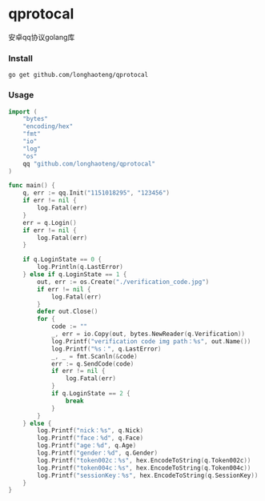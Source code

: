 # qprotocal
安卓qq协议golang库

### Install
```go get github.com/longhaoteng/qprotocal```

### Usage
```go
import (
	"bytes"
	"encoding/hex"
	"fmt"
	"io"
	"log"
	"os"
	qq "github.com/longhaoteng/qprotocal"
)

func main() {
	q, err := qq.Init("1151018295", "123456")
	if err != nil {
		log.Fatal(err)
	}
	err = q.Login()
	if err != nil {
		log.Fatal(err)
	}

	if q.LoginState == 0 {
		log.Println(q.LastError)
	} else if q.LoginState == 1 {
		out, err := os.Create("./verification_code.jpg")
		if err != nil {
			log.Fatal(err)
		}
		defer out.Close()
		for {
			code := ""
			_, err = io.Copy(out, bytes.NewReader(q.Verification))
			log.Printf("verification code img path：%s", out.Name())
			log.Printf("%s：", q.LastError)
			_, _ = fmt.Scanln(&code)
			err := q.SendCode(code)
			if err != nil {
				log.Fatal(err)
			}
			if q.LoginState == 2 {
				break
			}
		}
	} else {
		log.Printf("nick：%s", q.Nick)
		log.Printf("face：%d", q.Face)
		log.Printf("age：%d", q.Age)
		log.Printf("gender：%d", q.Gender)
		log.Printf("token002c：%s", hex.EncodeToString(q.Token002c))
		log.Printf("token004c：%s", hex.EncodeToString(q.Token004c))
		log.Printf("sessionKey：%s", hex.EncodeToString(q.SessionKey))
	}
}
```
